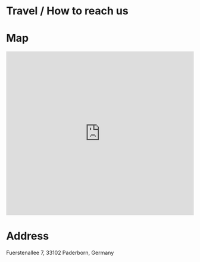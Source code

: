 # Travel  / How to reach us

# Map

<div style="overflow:hidden;width: 100%;position: relative;"><iframe width="100%" height="440" src="https://maps.google.com/maps?width=700&amp;height=440&amp;hl=en&amp;q=F%C3%BCrstenallee%207%2C%20Paderborn+(Heinz%20Nixdorf%20MuseumsForum)&amp;ie=UTF8&amp;t=&amp;z=14&amp;iwloc=B&amp;output=embed" frameborder="0" scrolling="no" marginheight="0" marginwidth="0"></iframe></div>


# Address

Fuerstenallee 7, 33102 Paderborn, Germany

